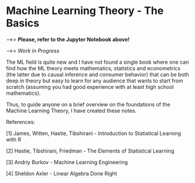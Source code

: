 # Machine Learning Theory - The Basics

-->> **Please, refer to the Jupyter Notebook above!**

-->> _Work in Progress_


The ML field is quite new and I have not found a single book where one can find how the ML theory meets mathematics, statistics and econometrics (the latter due to causal inference and consumer behavior) that can be both deep in theory but easy to learn for any audience that wants to start from scratch (assuming you had good experience with at least high school mathematics). 

Thus, to guide anyone on a brief overview on the foundations of the Machine Learning Theory, I have created these notes.

References:

[1] James, Witten, Hastie, Tibshirani - Introduction to Statistical Learning with R

[2] Hastie, Tibshirani, Friedman - The Elements of Statistical Learning

[3] Andriy Burkov - Machine Learning Engineering

[4] Sheldon Axler - Linear Algebra Done Right